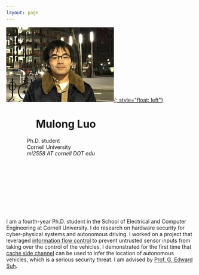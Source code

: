 ```yaml
---
layout: page
---
```

[![photo](/fig/boston_s.jpg){: style="float: left"}](/fig/boston.jpg) 
# &nbsp; &nbsp; &nbsp; &nbsp; &nbsp; &nbsp;          **Mulong Luo** 
 &nbsp; &nbsp; &nbsp; &nbsp; &nbsp; &nbsp; &nbsp;          Ph.D. student   
 &nbsp; &nbsp; &nbsp; &nbsp; &nbsp; &nbsp; &nbsp;          Cornell University   
 &nbsp; &nbsp; &nbsp; &nbsp; &nbsp; &nbsp; &nbsp;          *ml2558 AT cornell DOT edu*
# &nbsp;
# &nbsp;


I am a fourth-year Ph.D. student in the School of Electrical and Computer Engineering at Cornell University. I do research on hardware security for cyber-physical systems and autonomous driving. I worked on a project that leveraged [information flow control](pub/ifc-cpsspc2018.pdf) to prevent untrusted sensor inputs from taking over the control of the vehicles. I demonstrated for the first time that [cache side channel](pub/sec20-luo.pdf) can be used to infer the location of autonomous vehicles, which is a serious security threat. I am advised by [Prof. G. Edward Suh](https://tsg.ece.cornell.edu/people/g-edward-suh/).

